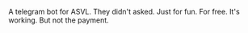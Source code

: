 A telegram bot for ASVL. 
They didn't asked. Just for fun. For free.
It's working.
But not the payment. 
